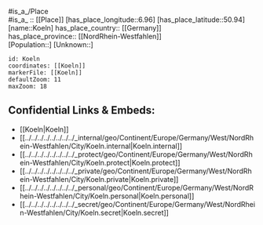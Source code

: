 ﻿---
location: [50.94,6.96] 
mapzoom: [7,12] 
mapmarker: city 
type: City
tags:
- geo/City


SpocWebEntityId: 31529
isDeleted: false
confidential: public

---
#is_a_/Place  
#is_a_ :: [[Place]] 
[has_place_longitude::6.96] 
[has_place_latitude::50.94] 
[name::Koeln] 
has_place_country:: [[Germany]]  
has_place_province:: [[NordRhein-Westfahlen]]  
[Population::] 
[Unknown::] 


```leaflet
id: Koeln
coordinates: [[Koeln]] 
markerFile: [[Koeln]] 
defaultZoom: 11 
maxZoom: 18
```


## Confidential Links & Embeds: 
- [[Koeln|Koeln]]  
- [[../../../../../../../../_internal/geo/Continent/Europe/Germany/West/NordRhein-Westfahlen/City/Koeln.internal|Koeln.internal]] 
- [[../../../../../../../../_protect/geo/Continent/Europe/Germany/West/NordRhein-Westfahlen/City/Koeln.protect|Koeln.protect]] 
- [[../../../../../../../../_private/geo/Continent/Europe/Germany/West/NordRhein-Westfahlen/City/Koeln.private|Koeln.private]] 
- [[../../../../../../../../_personal/geo/Continent/Europe/Germany/West/NordRhein-Westfahlen/City/Koeln.personal|Koeln.personal]] 
- [[../../../../../../../../_secret/geo/Continent/Europe/Germany/West/NordRhein-Westfahlen/City/Koeln.secret|Koeln.secret]] 
